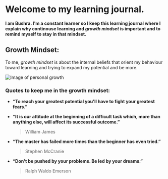 # Welcome to my learning journal.

**I am Bushra.
I'm a constant learner so I keep this learning journal where I explain why continouse learning and *growth mindset* is important and to remind myself to stay in that mindset.**

## Growth Mindset:
To me, *growth mindset* is about the internal beliefs that orient my behaviour toward learning and trying to expand my potential and be more.

![Image of personal growth](https://www.wabisabilearning.com/hubfs/growth-mindset-colourful.jpg)

### Quotes to keep me in the growth mindset:
- **“To reach your greatest potential you'll have to fight your greatest fears.”**

- **“It is our attitude at the beginning of a difficult task which, more than anything else, will affect its successful outcome.”**
   > William James
   
- **“The master has failed more times than the beginner has even tried.”**
   > Stephen McCranie
   
- **“Don't be pushed by your problems. Be led by your dreams.”**
  > Ralph Waldo Emerson
